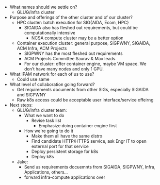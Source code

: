 * What names should we settle on?
  * GLUG/Infra cluster
* Purpose and offerings of the other cluster and of our cluster?
  * HPC cluster: batch execution for SIG{AIDA, Ecom, HPC}
    * SIGAIDA also has fleshed out requirements, but could be computationally intensive
      * NCSA compute cluster may be a better option
  * Container execution cluster: general purpose, SIGPWNY, SIGAIDA, ACM Infra, ACM Projects
    * SIGPWNY has the most fleshed out requirements
    * ACM Projects Committee Saurav & Max leads
    * For our cluster: offer container engine, maybe VM space. We don't have many nodes and only 1 GPU.
* What IPAM network for each of us to use?
  * Could use same
* What level of collaboration going forward?
  * Get requirements documents from other SIGs, especially SIGAIDA and SIGPWNY
  * Raw k8s access could be acceptable user interface/service offeirng
* Next steps:
  * GLUG/Infra cluster team:
    * What we want to do
      * Revise task list
        * Emphasize doing container engine first
    * How we're going to do it
      * Make them all have the same distro
      * Find candidate HTTP/HTTPS service, ask Engr IT to open external port for that service
      * Deploy persistent storage for k8s
      * Deploy k8s
  * Jake:
    * Send us requirements docuemnts from SIGAIDA, SIGPWNY, Infra, Applications, others...
    * forward infra-compute applications over
